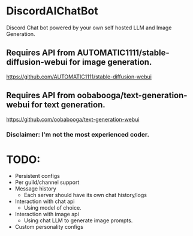 # DiscordAIChatBot
Discord Chat bot powered by your own self hosted LLM and Image Generation.

## Requires API from AUTOMATIC1111/stable-diffusion-webui for image generation.
https://github.com/AUTOMATIC1111/stable-diffusion-webui

## Requires API from oobabooga/text-generation-webui for text generation.
https://github.com/oobabooga/text-generation-webui

### Disclaimer: I'm not the most experienced coder.

# TODO:
- Persistent configs
- Per guild/channel support
- Message history
  - Each server should have its own chat history/logs
- Interaction with chat api
  - Using model of choice.
- Interaction with image api
  - Using chat LLM to generate image prompts.
- Custom personality configs
